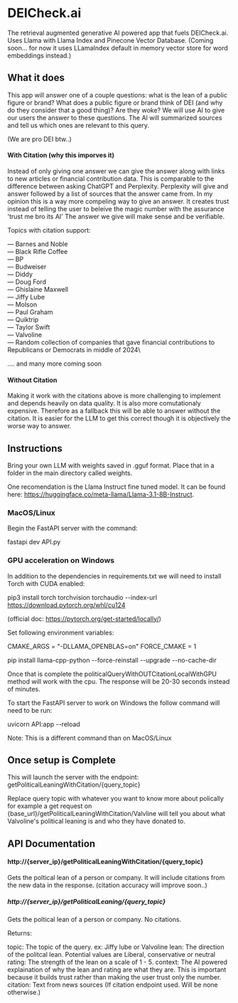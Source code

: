 # DEICheck.ai
The retrieval augmented generative AI powered app that fuels DEICheck.ai. Uses Llama with Llama Index and Pinecone Vector Database. (Coming soon... for now it uses LLamaIndex default in memory vector store for word embeddings instead.)

## What it does

This app will answer one of a couple questions: what is the lean of a public figure or brand? What does a public figure or brand think of DEI (and why do they consider that a good thing)? Are they woke? We will use AI to give our users the answer to these questions. The AI will summarized sources and tell us which ones are relevant to this query. 

(We are pro DEI btw..)

#### With Citation (why this imporves it)

Instead of only giving one answer we can give the answer along with links to new articles or financial contribution data. This is comparable to the difference between asking ChatGPT and Perplexity. Perplexity will give and answer followed by a list of sources that the answer came from. In my opinion this is a way more compeling way to give an answer. It creates trust instead of telling the user to beleive the magic number with the assurance 'trust me bro its AI' The answer we give will make sense and be verifiable.

Topics with citation support:

 &mdash; Barnes and Noble\
 &mdash; Black Rifle Coffee\
 &mdash; BP\
 &mdash; Budweiser\
 &mdash; Diddy\
 &mdash; Doug Ford\
 &mdash; Ghislaine Maxwell\
 &mdash; Jiffy Lube\
 &mdash; Molson\
 &mdash; Paul Graham\
 &mdash; Quiktrip\
 &mdash; Taylor Swift\
 &mdash; Valvoline\
 &mdash; Random collection of companies that gave financial contributions to Republicans or Democrats in middle of 2024\

 .... and many more coming soon
 
#### Without Citation

Making it work with the citations above is more challenging to implement and depends heavily on data quality. It is also more comutationaly expensive. Therefore as a fallback this will be able to answer without the citation. It is easier for the LLM to get this correct though it is objectively the worse way to answer.

## Instructions

Bring your own LLM with weights saved in .gguf format. Place that in a folder in the main directory called weights.

One recomendation is the Llama Instruct fine tuned model. It can be found here: https://huggingface.co/meta-llama/Llama-3.1-8B-Instruct. 

### MacOS/Linux
Begin the FastAPI server with the command:

fastapi dev API.py

### GPU acceleration on Windows

In addition to the dependencies in requirements.txt we will need to install Torch with CUDA enabled:

pip3 install torch torchvision torchaudio --index-url https://download.pytorch.org/whl/cu124

(official doc: https://pytorch.org/get-started/locally/)

Set following environment variables:

CMAKE_ARGS = "-DLLAMA_OPENBLAS=on"
FORCE_CMAKE = 1

pip install llama-cpp-python --force-reinstall --upgrade --no-cache-dir

Once that is complete the politicalQueryWithOUTCitationLocalWithGPU method will work with the cpu. The response will be 20-30 seconds instead of minutes.

To start the FastAPI server to work on Windows the follow command will need to be run:

uvicorn API:app --reload

Note: This is a different command than on MacOS/Linux

## Once setup is Complete
This will launch the server with the endpoint: getPoliticalLeaningWithCitation/{query_topic}

Replace query topic with whatever you want to know more about polically for example a get request on
{base_url}/getPoliticalLeaningWithCitation/Valvline will tell you about what Valvoline's political leaning is and who they have donated to.

## API Documentation

#### http://{server_ip}/getPoliticalLeaningWithCitation/{query_topic}
Gets the poltical lean of a person or company. It will include citations from the new data in the response. (citation accuracy will improve soon..)


##### http://{server_ip}/getPoliticalLeaning/{query_topic}
Gets the poltical lean of a person or company. No citations.


Returns:

topic: The topic of the query. ex: Jiffy lube or Valvoline
lean: The direction of the politcal lean. Potential values are Liberal, conservative or neutral
rating: The strength of the lean on a scale of 1 - 5.
context: The AI powered explaination of why the lean and rating are what they are. This is important because it builds trust rather than making the user trust only the number.
citation: Text from news sources (If citation endpoint used. Will be none otherwise.)
